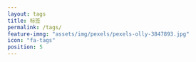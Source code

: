 ```yaml
---
layout: tags
title: 标签
permalink: /tags/
feature-imng: "assets/img/pexels/pexels-olly-3847893.jpg"
icon: "fa-tags"
position: 5
---
```


